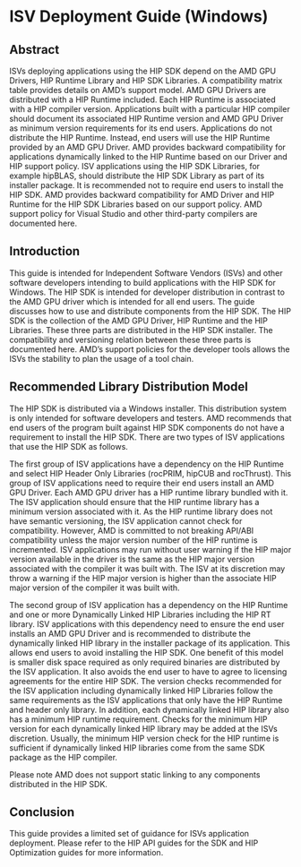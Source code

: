 # ISV Deployment Guide (Windows)

## Abstract
ISVs deploying applications using the HIP SDK depend on the AMD GPU Drivers, HIP Runtime Library and HIP SDK Libraries. A compatibility matrix table provides details on AMD’s support model. AMD GPU Drivers are distributed with a HIP Runtime included. Each HIP Runtime is associated with a HIP compiler version. Applications built with a particular HIP compiler should document its associated HIP Runtime version and AMD GPU Driver as minimum version requirements for its end users. Applications do not distribute the HIP Runtime. Instead, end users will use the HIP Runtime provided by an AMD GPU Driver. AMD provides backward compatibility for applications dynamically linked to the HIP Runtime based on our Driver and HIP support policy. ISV applications using the HIP SDK Libraries, for example hipBLAS, should distribute the HIP SDK Library as part of its installer package. It is recommended not to require end users to install the HIP SDK. AMD provides backward compatibility for AMD Driver and HIP Runtime for the HIP SDK Libraries based on our support policy. AMD support policy for Visual Studio and other third-party compilers are documented here.

## Introduction
This guide is intended for Independent Software Vendors (ISVs) and other software developers intending to build applications with the HIP SDK for Windows. The HIP SDK is intended for developer distribution in contrast to the AMD GPU driver which is intended for all end users. The guide discusses how to use and distribute components from the HIP SDK. The HIP SDK is the collection of the AMD GPU Driver, HIP Runtime and the HIP Libraries. These three parts are distributed in the HIP SDK installer. The compatibility and versioning relation between these three parts is documented here. AMD’s support policies for the developer tools allows the ISVs the stability to plan the usage of a tool chain.

## Recommended Library Distribution Model
The HIP SDK is distributed via a Windows installer. This distribution system is only intended for software developers and testers. AMD recommends that end users of the program built against HIP SDK components do not have a requirement to install the HIP SDK. There are two types of ISV applications that use the HIP SDK as follows.

The first group of ISV applications have a dependency on the HIP Runtime and select HIP Header Only Libraries (rocPRIM, hipCUB and rocThrust).  This group of ISV applications need to require their end users install an AMD GPU Driver. Each AMD GPU driver has a HIP runtime library bundled with it. The ISV application should ensure that the HIP runtime library has a minimum version associated with it. As the HIP runtime library does not have semantic versioning, the ISV application cannot check for compatibility. However, AMD is committed to not breaking API/ABI compatibility unless the major version number of the HIP runtime is incremented. ISV applications may run without user warning if the HIP major version available in the driver is the same as the HIP major version associated with the compiler it was built with. The ISV at its discretion may throw a warning if the HIP major version is higher than the associate HIP major version of the compiler it was built with.

The second group of ISV application has a dependency on the HIP Runtime and one or more Dynamically Linked HIP Libraries including the HIP RT library. ISV applications with this dependency need to ensure the end user installs an AMD GPU Driver and is recommended to distribute the dynamically linked HIP library in the installer package of its application. This allows end users to avoid installing the HIP SDK. One benefit of this model is smaller disk space required as only required binaries are distributed by the ISV application. It also avoids the end user to have to agree to licensing agreements for the entire HIP SDK. The version checks recommended for the ISV application including dynamically linked HIP Libraries follow the same requirements as the ISV applications that only have the HIP Runtime and header only library. In addition, each dynamically linked HIP library also has a minimum HIP runtime requirement. Checks for the minimum HIP version for each dynamically linked HIP library may be added at the ISVs discretion. Usually, the minimum HIP version check for the HIP runtime is sufficient if dynamically linked HIP libraries come from the same SDK package as the HIP compiler.

Please note AMD does not support static linking to any components distributed in the HIP SDK.

## Conclusion
This guide provides a limited set of guidance for ISVs application deployment. Please refer to the HIP API guides for the SDK and HIP Optimization guides for more information.
